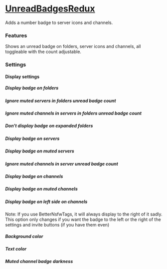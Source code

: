 # [UnreadBadgesRedux](https://1lighty.github.io/BetterDiscordStuff/?plugin=UnreadBadgesRedux "UnreadBadgesRedux")
Adds a number badge to server icons and channels.
### Features
Shows an unread badge on folders, server icons and channels, all toggleable with the count adjustable.
### Settings
#### Display settings
##### Display badge on folders
##### Ignore muted servers in folders unread badge count
##### Ignore muted channels in servers in folders unread badge count
##### Don't display badge on expanded folders
##### Display badge on servers
##### Display badge on muted servers
##### Ignore muted channels in server unread badge count
##### Display badge on channels
##### Display badge on muted channels
##### Display badge on left side on channels
Note: If you use BetterNsfwTags, it will always display to the right of it sadly. This option only changes if you want the badge to the left or the right of the settings and invite buttons (if you have them even)
##### Background color
##### Text color
##### Muted channel badge darkness